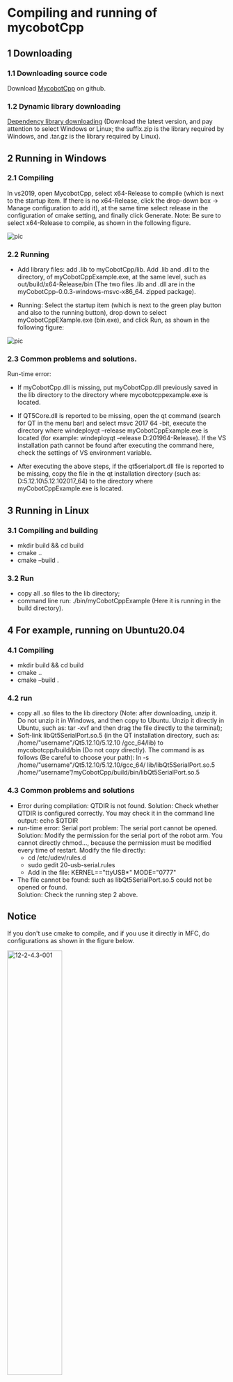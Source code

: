 # Compiling and running of mycobotCpp
## 1 Downloading
### 1.1 Downloading source code
Download [MycobotCpp](https://github.com/elephantrobotics/myCobotCpp/) on github.

### 1.2 Dynamic library downloading
[Dependency library downloading](https://github.com/elephantrobotics/myCobotCpp/tags) (Download the latest version, and pay attention to select Windows or Linux; the suffix.zip is the library required by Windows, and .tar.gz is the library required by Linux).

## 2 Running in Windows
### 2.1 Compiling
In vs2019, open MycobotCpp, select x64-Release to compile (which is next to the startup item. If there is no x64-Release, click the drop-down box -> Manage configuration to add it), at the same time select release in the configuration of cmake setting, and finally click Generate. Note: Be sure to select x64-Release to compile, as shown in the following figure.

![pic](../resources/12-ApplicationBaseCPlus/12.2/12-2-2.1-001.gif)

### 2.2 Running 
- Add library files: add .lib to myCobotCpp/lib. Add .lib and .dll to the directory, of myCobotCppExample.exe, at the same level, such as out/build/x64-Release/bin (The two files .lib and .dll are in the myCobotCpp-0.0.3-windows-msvc-x86_64. zipped package).

- Running: Select the startup item (which is next to the green play button and also to the running button), drop down to select myCobotCppEXample.exe (bin.exe), and click Run, as shown in the following figure: 

![pic](../resources/12-ApplicationBaseCPlus/12.2/12-2-2.1-002.gif)

### 2.3 Common problems and solutions. 
Run-time error: 

- If myCobotCpp.dll is missing, put myCobotCpp.dll previously saved in the lib directory to the directory where mycobotcppexample.exe is located.

- If QT5Core.dll is reported to be missing, open the qt command (search for QT in the menu bar) and select msvc 2017 64 -bit, execute the directory where windeployqt –release myCobotCppExample.exe is located (for example: windeployqt –release D:201964-Release). If the VS installation path cannot be found after executing the command here, check the settings of VS environment variable. 

- After executing the above steps, if the qt5serialport.dll file is reported to be missing, copy the file in the qt installation directory (such as: D:5.12.10\5.12.102017_64) to the directory where myCobotCppExample.exe is located.

## 3 Running in Linux
### 3.1 Compiling and building
- mkdir build && cd build<br>
- cmake ..<br> 
- cmake –build .<br>

### 3.2 Run 
- copy all .so files to the lib directory;<br>
- command line run: ./bin/myCobotCppExample (Here it is running in the build directory).<br>

## 4 For example, running on Ubuntu20.04
### 4.1 Compiling
- mkdir build && cd build<br>
- cmake ..<br> 
- cmake –build .<br>
### 4.2 run 
- copy all .so files to the lib directory (Note: after downloading, unzip it. Do not unzip it in Windows, and then copy to Ubuntu. Unzip it directly in Ubuntu, such as: tar -xvf and then drag the file directly to the terminal);<br>
- Soft-link libQt5SerialPort.so.5 (in the QT installation directory, such as: /home/"username"/Qt5.12.10/5.12.10 /gcc_64/lib) to mycobotcpp/build/bin (Do not copy directly). The command is as follows (Be careful to choose your path): ln -s /home/"username"/Qt5.12.10/5.12.10/gcc_64/ lib/libQt5SerialPort.so.5 /home/“username”/myCobotCpp/build/bin/libQt5SerialPort.so.5 
### 4.3 Common problems and solutions 
- Error during compilation: QTDIR is not found. Solution: Check whether QTDIR is configured correctly. You may check it in the command line output: echo $QTDIR<br>
- run-time error: Serial port problem: The serial port cannot be opened. Solution: Modify the permission for the serial port of the robot arm. You cannot directly chmod..., because the permission must be modified every time of restart. Modify the file directly: <br>
  - cd /etc/udev/rules.d<br> 
  - sudo gedit 20-usb-serial.rules<br> 
  - Add in the file: KERNEL=="ttyUSB*" MODE="0777"<br> 
- The file cannot be found: such as libQt5SerialPort.so.5 could not be opened or found. <br>Solution: Check the running step 2 above.<br>
## Notice
If you don't use cmake to compile, and if you use it directly in MFC, do configurations as shown in the figure below. <br>

<img src="../resources/12-ApplicationBaseCPlus/12.2/12-2-4.3-001.png" alt="12-2-4.3-001" width="50%"><br>
<img src="../resources/12-ApplicationBaseCPlus/12.2/12-2-4.3-002.png" alt="12-2-4.3-002" width="50%"><br>

---

[← Previous Page](12.1-download.md) | [Next Page →](12.3-API.md)